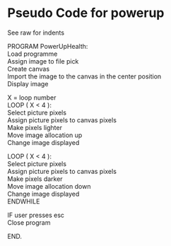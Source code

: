 # Pseudo Code for powerup

See raw for indents

PROGRAM PowerUpHealth:  
  Load programme  
  Assign image to file pick  
  Create canvas  
  Import the image to the canvas in the center position  
  Display image  
  
  X = loop number  
  LOOP ( X < 4 ):  
    Select picture pixels  
    Assign picture pixels to canvas pixels  
    Make pixels lighter  
    Move image allocation up  
    Change image displayed  
  
  
    
  LOOP ( X < 4 ):  
    Select picture pixels  
    Assign picture pixels to canvas pixels  
    Make pixels darker  
    Move image allocation down  
    Change image displayed  
  ENDWHILE  
    
  IF user presses esc  
    Close program  

END.
